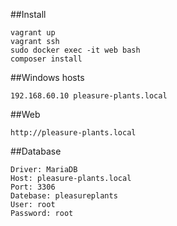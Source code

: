 ##Install

    vagrant up
    vagrant ssh
    sudo docker exec -it web bash
    composer install

##Windows hosts

    192.168.60.10 pleasure-plants.local

##Web

    http://pleasure-plants.local

##Database

    Driver: MariaDB
    Host: pleasure-plants.local
    Port: 3306
    Datebase: pleasureplants
    User: root
    Password: root
